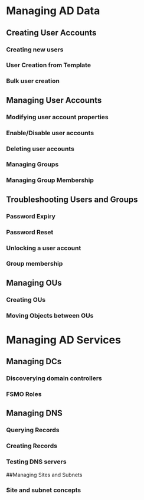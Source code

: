 # Managing AD Data
## Creating User Accounts
### Creating new users
### User Creation from Template
### Bulk user creation

## Managing User Accounts
### Modifying user account properties
### Enable/Disable user accounts
### Deleting user accounts
### Managing Groups
### Managing Group Membership

## Troubleshooting Users and Groups
### Password Expiry
### Password Reset
### Unlocking a user account
### Group membership

## Managing OUs
### Creating OUs
### Moving Objects between OUs

# Managing AD Services
## Managing DCs
### Discoverying domain controllers
### FSMO Roles

## Managing DNS
### Querying Records
### Creating Records
### Testing DNS servers

##Managing Sites and Subnets
### Site and subnet concepts